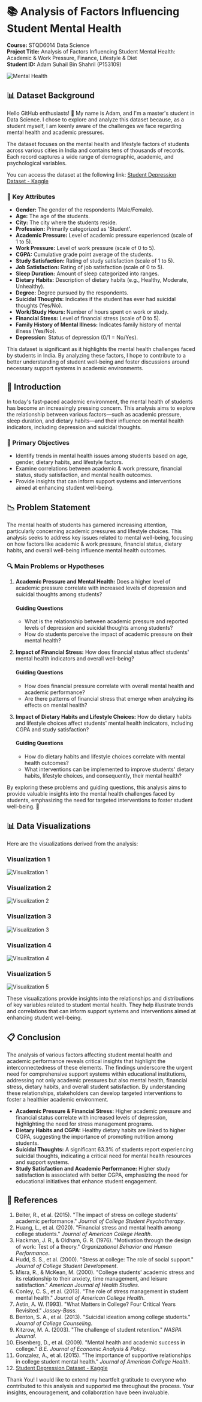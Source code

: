 # 📚 Analysis of Factors Influencing Student Mental Health
**Course:** STQD6014 Data Science  
**Project Title:** Analysis of Factors Influencing Student Mental Health: Academic & Work Pressure, Finance, Lifestyle & Diet  
**Student ID:** Adam Suhail Bin Shahril (P153109)

![Mental Health](mental_health.jpg) <!-- Mental health image -->

## 📊 Dataset Background

Hello GitHub enthusiasts! 👋 My name is Adam, and I'm a master's student in Data Science. I chose to explore and analyze this dataset because, as a student myself, I am keenly aware of the challenges we face regarding mental health and academic pressures.

The dataset focuses on the mental health and lifestyle factors of students across various cities in India and contains tens of thousands of records. Each record captures a wide range of demographic, academic, and psychological variables.

You can access the dataset at the following link: [Student Depression Dataset - Kaggle](https://www.kaggle.com/datasets/hopesb/student-depression-dataset/data)

### 🔑 Key Attributes

- **Gender:** The gender of the respondents (Male/Female).
- **Age:** The age of the students.
- **City:** The city where the students reside.
- **Profession:** Primarily categorized as 'Student'.
- **Academic Pressure:** Level of academic pressure experienced (scale of 1 to 5).
- **Work Pressure:** Level of work pressure (scale of 0 to 5).
- **CGPA:** Cumulative grade point average of the students.
- **Study Satisfaction:** Rating of study satisfaction (scale of 1 to 5).
- **Job Satisfaction:** Rating of job satisfaction (scale of 0 to 5).
- **Sleep Duration:** Amount of sleep categorized into ranges.
- **Dietary Habits:** Description of dietary habits (e.g., Healthy, Moderate, Unhealthy).
- **Degree:** Degree pursued by the respondents.
- **Suicidal Thoughts:** Indicates if the student has ever had suicidal thoughts (Yes/No).
- **Work/Study Hours:** Number of hours spent on work or study.
- **Financial Stress:** Level of financial stress (scale of 0 to 5).
- **Family History of Mental Illness:** Indicates family history of mental illness (Yes/No).
- **Depression:** Status of depression (0/1 = No/Yes).

This dataset is significant as it highlights the mental health challenges faced by students in India. By analyzing these factors, I hope to contribute to a better understanding of student well-being and foster discussions around necessary support systems in academic environments.

## 🧠 Introduction

In today's fast-paced academic environment, the mental health of students has become an increasingly pressing concern. This analysis aims to explore the relationship between various factors—such as academic pressure, sleep duration, and dietary habits—and their influence on mental health indicators, including depression and suicidal thoughts.

### 🎯 Primary Objectives

- Identify trends in mental health issues among students based on age, gender, dietary habits, and lifestyle factors.
- Examine correlations between academic & work pressure, financial status, study satisfaction, and mental health outcomes.
- Provide insights that can inform support systems and interventions aimed at enhancing student well-being.

## 📉 Problem Statement

The mental health of students has garnered increasing attention, particularly concerning academic pressures and lifestyle choices. This analysis seeks to address key issues related to mental well-being, focusing on how factors like academic & work pressure, financial status, dietary habits, and overall well-being influence mental health outcomes.

### 🔍 Main Problems or Hypotheses

1. **Academic Pressure and Mental Health:** Does a higher level of academic pressure correlate with increased levels of depression and suicidal thoughts among students?

   #### Guiding Questions
   - What is the relationship between academic pressure and reported levels of depression and suicidal thoughts among students?
   - How do students perceive the impact of academic pressure on their mental health?

2. **Impact of Financial Stress:** How does financial status affect students' mental health indicators and overall well-being?

   #### Guiding Questions
   - How does financial pressure correlate with overall mental health and academic performance?
   - Are there patterns of financial stress that emerge when analyzing its effects on mental health?

3. **Impact of Dietary Habits and Lifestyle Choices:** How do dietary habits and lifestyle choices affect students' mental health indicators, including CGPA and study satisfaction?

   #### Guiding Questions
   - How do dietary habits and lifestyle choices correlate with mental health outcomes?
   - What interventions can be implemented to improve students' dietary habits, lifestyle choices, and consequently, their mental health?

By exploring these problems and guiding questions, this analysis aims to provide valuable insights into the mental health challenges faced by students, emphasizing the need for targeted interventions to foster student well-being. 🌟

## 📊 Data Visualizations
Here are the visualizations derived from the analysis:

### Visualization 1
![Visualization 1](Visualisation1.png)

### Visualization 2
![Visualization 2](Visualisation2.png)

### Visualization 3
![Visualization 3](Visualisation3.png)

### Visualization 4
![Visualization 4](Visualisation4.png)

### Visualization 5
![Visualization 5](Visualisation5.png)

These visualizations provide insights into the relationships and distributions of key variables related to student mental health. They help illustrate trends and correlations that can inform support systems and interventions aimed at enhancing student well-being.

## 📋 Conclusion
The analysis of various factors affecting student mental health and academic performance reveals critical insights that highlight the interconnectedness of these elements. The findings underscore the urgent need for comprehensive support systems within educational institutions, addressing not only academic pressures but also mental health, financial stress, dietary habits, and overall student satisfaction. By understanding these relationships, stakeholders can develop targeted interventions to foster a healthier academic environment.

- **Academic Pressure & Financial Stress:** Higher academic pressure and financial status correlate with increased levels of depression, highlighting the need for stress management programs.
- **Dietary Habits and CGPA:** Healthy dietary habits are linked to higher CGPA, suggesting the importance of promoting nutrition among students.
- **Suicidal Thoughts:** A significant 63.3% of students report experiencing suicidal thoughts, indicating a critical need for mental health resources and support systems.
- **Study Satisfaction and Academic Performance:** Higher study satisfaction is associated with better CGPA, emphasizing the need for educational initiatives that enhance student engagement.

## 📄 References
1. Beiter, R., et al. (2015). "The impact of stress on college students' academic performance." *Journal of College Student Psychotherapy*.
2. Huang, L., et al. (2020). "Financial stress and mental health among college students." *Journal of American College Health*.
3. Hackman, J. R., & Oldham, G. R. (1976). "Motivation through the design of work: Test of a theory." *Organizational Behavior and Human Performance*.
4. Hudd, S. S., et al. (2000). "Stress at college: The role of social support." *Journal of College Student Development*.
5. Misra, R., & McKean, M. (2000). "College students' academic stress and its relationship to their anxiety, time management, and leisure satisfaction." *American Journal of Health Studies*.
6. Conley, C. S., et al. (2013). "The role of stress management in student mental health." *Journal of American College Health*.
7. Astin, A. W. (1993). "What Matters in College? Four Critical Years Revisited." *Jossey-Bass*.
8. Benton, S. A., et al. (2013). "Suicidal ideation among college students." *Journal of College Counseling*.
9. Kitzrow, M. A. (2003). "The challenge of student retention." *NASPA Journal*.
10. Eisenberg, D., et al. (2009). "Mental health and academic success in college." *B.E. Journal of Economic Analysis & Policy*.
11. Gonzalez, A., et al. (2015). "The importance of supportive relationships in college student mental health." *Journal of American College Health*.
12. [Student Depression Dataset - Kaggle](https://www.kaggle.com/datasets/hopesb/student-depression-dataset/data)

Thank You!
I would like to extend my heartfelt gratitude to everyone who contributed to this analysis and supported me throughout the process. Your insights, encouragement, and collaboration have been invaluable.
